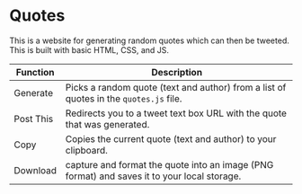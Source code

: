 # Quotes

This is a website for generating random quotes which can then be tweeted. This is built with basic HTML, CSS, and JS.

| Function            | Description                                                                                        |
|---------------------|----------------------------------------------------------------------------------------------------|
| Generate            | Picks a random quote (text and author) from a list of quotes in the `quotes.js` file.              |
| Post This           | Redirects you to a tweet text box URL with the quote that was generated.                           |
| Copy                | Copies the current quote (text and author) to your clipboard.                                      |
| Download            | capture and format the quote into an image (PNG format) and saves it to your local storage.        |

